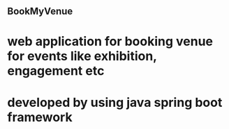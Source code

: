 ## BookMyVenue

# web application for booking venue for events like exhibition, engagement etc 
# developed by using java spring boot framework
